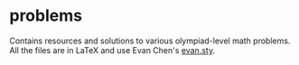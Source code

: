 # problems
Contains resources and solutions to various olympiad-level math problems. All the files are in LaTeX and use Evan Chen's [evan.sty](https://github.com/vEnhance/dotfiles/blob/main/texmf/tex/latex/evan/evan.sty).
